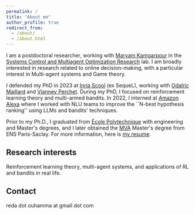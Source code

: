 ```yaml
---
permalink: /
title: "About me"
author_profile: true
redirect_from: 
  - /about/
  - /about.html
---
```


I am a postdoctoral researcher, working with [Maryam Kamgarpour](https://people.epfl.ch/maryam.kamgarpour?lang=en) in the [Systems Control and Multiagent Optimization Research](https://www.epfl.ch/labs/sycamore/) lab. I am broadly interested in research related to online decision-making, with a particular interest in Multi-agent systems and Game theory. 

I defended my PhD in 2023 at [Inria Scool](https://team.inria.fr/scool/) (ex SequeL), working with [Odalric Maillard](http://odalricambrymmaillard.neowordpress.fr/) and [Vianney Perchet](https://vianney.ai/). During my PhD, I focused on reinforcement learning theory and multi-armed bandits. In 2022, I interned at [Amazon Alexa](https://www.amazon.science/tag/alexa) where I worked with NLU teams to improve the ``N-best hypothesis ranking'' using LLMs and bandits' techniques.

Prior to my Ph.D., I graduated from [École Polytechnique](https://www.polytechnique.edu/) with engineering and Master's degrees, and I later obtained the [MVA](https://www.master-mva.com/) Master's degree from ENS Paris-Saclay. For more information, here is [my resume](https://redaouhamma.github.io/files/Reda_resume.pdf).

## Research interests
Reinforcement learning theory, multi-agent systems, and applications of RL and bandits in real life. 

## Contact
reda dot ouhamma at gmail dot com
